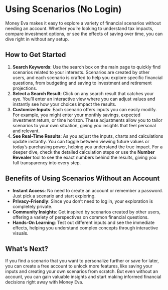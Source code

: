 # Using Scenarios (No Login)

Money Eva makes it easy to explore a variety of financial scenarios without needing an account. Whether you’re looking to understand tax impacts, compare investment options, or see the effects of saving over time, you can dive right in without any setup.

## How to Get Started

1. **Search Keywords**: Use the search box on the main page to quickly find scenarios related to your interests. Scenarios are created by other users, and each scenario is crafted to help you explore specific financial questions, from budgeting and saving to investment and retirement projections.
2. **Select a Search Result**: Click on any search result that catches your eye. You’ll enter an interactive view where you can adjust values and instantly see how your choices impact the results.
3. **Customize Inputs**: Each scenario offers inputs you can easily modify. For example, you might enter your monthly savings, expected investment return, or time horizon. These adjustments allow you to tailor scenarios to your own situation, giving you insights that feel personal and relevant.
4. **See Real-Time Results**: As you adjust the inputs, charts and calculations update instantly. You can toggle between viewing future values or today’s purchasing power, helping you understand the true impact. For a deeper dive, check the detailed calculation steps or use the **Number Revealer** tool to see the exact numbers behind the results, giving you full transparency into every step.

## Benefits of Using Scenarios Without an Account

- **Instant Access**: No need to create an account or remember a password. Just pick a scenario and start exploring.
- **Privacy-Friendly**: Since you don’t need to log in, your exploration is completely private. 
- **Community Insights**: Get inspired by scenarios created by other users, offering a variety of perspectives on common financial questions.
- **Hands-On Learning**: Test out different inputs and see the immediate effects, helping you understand complex concepts through interactive visuals.

## What’s Next?

If you find a scenario that you want to personalize further or save for later, you can create a free account to unlock more features, like saving your inputs and creating your own scenarios from scratch. But even without an account, you can gain valuable insights and start making informed financial decisions right away with Money Eva.

